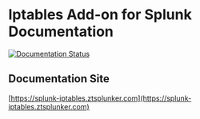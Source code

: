 # Iptables Add-on for Splunk Documentation

[![Documentation Status](https://github.com/ZachChristensen28/splunk-iptables-ta-documentation/actions/workflows/ci.yml/badge.svg)](https://splunk-iptables.ztsplunker.com)

## Documentation Site

[https://splunk-iptables.ztsplunker.com](https://splunk-iptables.ztsplunker.com)
